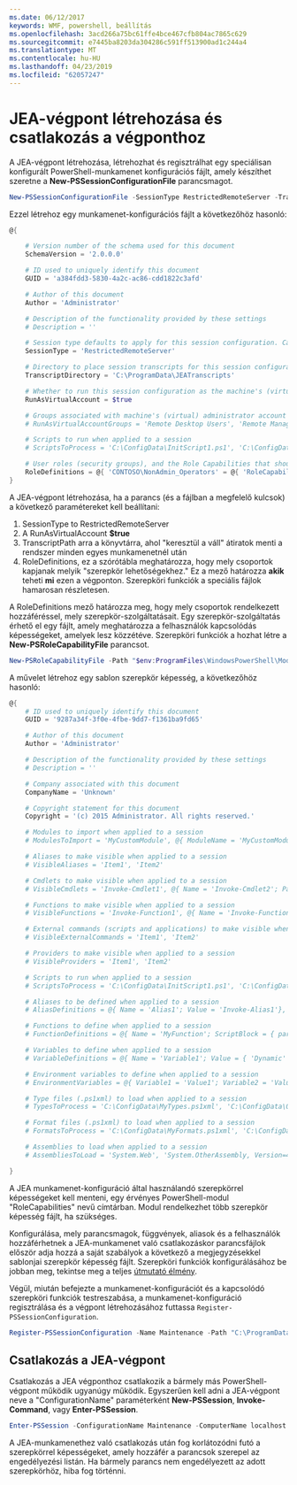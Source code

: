 ```yaml
---
ms.date: 06/12/2017
keywords: WMF, powershell, beállítás
ms.openlocfilehash: 3acd266a75bc61ffe4bce467cfb804ac7865c629
ms.sourcegitcommit: e7445ba8203da304286c591ff513900ad1c244a4
ms.translationtype: MT
ms.contentlocale: hu-HU
ms.lasthandoff: 04/23/2019
ms.locfileid: "62057247"
---
```

# <a name="creating-and-connecting-to-a-jea-endpoint"></a>JEA-végpont létrehozása és csatlakozás a végponthoz

A JEA-végpont létrehozása, létrehozhat és regisztrálhat egy speciálisan konfigurált PowerShell-munkamenet konfigurációs fájlt, amely készíthet szeretne a **New-PSSessionConfigurationFile** parancsmagot.

```powershell
New-PSSessionConfigurationFile -SessionType RestrictedRemoteServer -TranscriptDirectory "C:\ProgramData\JEATranscripts" -RunAsVirtualAccount -RoleDefinitions @{ 'CONTOSO\NonAdmin_Operators' = @{ RoleCapabilities = 'Maintenance' }} -Path "$env:ProgramData\JEAConfiguration\Demo.pssc"
```

Ezzel létrehoz egy munkamenet-konfigurációs fájlt a következőhöz hasonló:

```powershell
@{

    # Version number of the schema used for this document
    SchemaVersion = '2.0.0.0'

    # ID used to uniquely identify this document
    GUID = 'a384fdd3-5830-4a2c-ac86-cdd1822c3afd'

    # Author of this document
    Author = 'Administrator'

    # Description of the functionality provided by these settings
    # Description = ''

    # Session type defaults to apply for this session configuration. Can be 'RestrictedRemoteServer' (recommended), 'Empty', or 'Default'
    SessionType = 'RestrictedRemoteServer'

    # Directory to place session transcripts for this session configuration
    TranscriptDirectory = 'C:\ProgramData\JEATranscripts'

    # Whether to run this session configuration as the machine's (virtual) administrator account
    RunAsVirtualAccount = $true

    # Groups associated with machine's (virtual) administrator account
    # RunAsVirtualAccountGroups = 'Remote Desktop Users', 'Remote Management Users'

    # Scripts to run when applied to a session
    # ScriptsToProcess = 'C:\ConfigData\InitScript1.ps1', 'C:\ConfigData\InitScript2.ps1'

    # User roles (security groups), and the Role Capabilities that should be applied to them when applied to a session
    RoleDefinitions = @{ 'CONTOSO\NonAdmin_Operators' = @{ 'RoleCapabilities' = 'Maintenance' } }
}
```

A JEA-végpont létrehozása, ha a parancs (és a fájlban a megfelelő kulcsok) a következő paramétereket kell beállítani:

1. SessionType to RestrictedRemoteServer
2. A RunAsVirtualAccount **$true**
3. TranscriptPath arra a könyvtárra, ahol "keresztül a váll" átiratok menti a rendszer minden egyes munkamenetnél után
4. RoleDefinitions, ez a szórótábla meghatározza, hogy mely csoportok kapjanak melyik "szerepkör lehetőségekhez." Ez a mező határozza **akik** teheti **mi** ezen a végponton. Szerepköri funkciók a speciális fájlok hamarosan részletesen.

A RoleDefinitions mező határozza meg, hogy mely csoportok rendelkezett hozzáféréssel, mely szerepkör-szolgáltatásait. Egy szerepkör-szolgáltatás érhető el egy fájlt, amely meghatározza a felhasználók kapcsolódás képességeket, amelyek lesz közzétéve.
Szerepköri funkciók a hozhat létre a **New-PSRoleCapabilityFile** parancsot.

```powershell
New-PSRoleCapabilityFile -Path "$env:ProgramFiles\WindowsPowerShell\Modules\DemoModule\RoleCapabilities\Maintenance.psrc"
```

A művelet létrehoz egy sablon szerepkör képesség, a következőhöz hasonló:

```powershell
@{
    # ID used to uniquely identify this document
    GUID = '9287a34f-3f0e-4fbe-9dd7-f1361ba9fd65'

    # Author of this document
    Author = 'Administrator'

    # Description of the functionality provided by these settings
    # Description = ''

    # Company associated with this document
    CompanyName = 'Unknown'

    # Copyright statement for this document
    Copyright = '(c) 2015 Administrator. All rights reserved.'

    # Modules to import when applied to a session
    # ModulesToImport = 'MyCustomModule', @{ ModuleName = 'MyCustomModule'; ModuleVersion = '1.0.0.0'; GUID = '4d30d5f0-cb16-4898-812d-f20a6c596bdf' }

    # Aliases to make visible when applied to a session
    # VisibleAliases = 'Item1', 'Item2'

    # Cmdlets to make visible when applied to a session
    # VisibleCmdlets = 'Invoke-Cmdlet1', @{ Name = 'Invoke-Cmdlet2'; Parameters = @{ Name = 'Parameter1'; ValidateSet = 'Item1', 'Item2' }, @{ Name = 'Parameter2'; ValidatePattern = 'L*' } }

    # Functions to make visible when applied to a session
    # VisibleFunctions = 'Invoke-Function1', @{ Name = 'Invoke-Function2'; Parameters = @{ Name = 'Parameter1'; ValidateSet = 'Item1', 'Item2' }, @{ Name = 'Parameter2'; ValidatePattern = 'L*' } }

    # External commands (scripts and applications) to make visible when applied to a session
    # VisibleExternalCommands = 'Item1', 'Item2'

    # Providers to make visible when applied to a session
    # VisibleProviders = 'Item1', 'Item2'

    # Scripts to run when applied to a session
    # ScriptsToProcess = 'C:\ConfigData\InitScript1.ps1', 'C:\ConfigData\InitScript2.ps1'

    # Aliases to be defined when applied to a session
    # AliasDefinitions = @{ Name = 'Alias1'; Value = 'Invoke-Alias1'}, @{ Name = 'Alias2'; Value = 'Invoke-Alias2'}

    # Functions to define when applied to a session
    # FunctionDefinitions = @{ Name = 'MyFunction'; ScriptBlock = { param($MyInput) $MyInput } }

    # Variables to define when applied to a session
    # VariableDefinitions = @{ Name = 'Variable1'; Value = { 'Dynamic' + 'InitialValue' } }, @{ Name = 'Variable2'; Value = 'StaticInitialValue' }

    # Environment variables to define when applied to a session
    # EnvironmentVariables = @{ Variable1 = 'Value1'; Variable2 = 'Value2' }

    # Type files (.ps1xml) to load when applied to a session
    # TypesToProcess = 'C:\ConfigData\MyTypes.ps1xml', 'C:\ConfigData\OtherTypes.ps1xml'

    # Format files (.ps1xml) to load when applied to a session
    # FormatsToProcess = 'C:\ConfigData\MyFormats.ps1xml', 'C:\ConfigData\OtherFormats.ps1xml'

    # Assemblies to load when applied to a session
    # AssembliesToLoad = 'System.Web', 'System.OtherAssembly, Version=4.0.0.0, Culture=neutral, PublicKeyToken=b03f5f7f11d50a3a'

}
```

A JEA munkamenet-konfiguráció által használandó szerepkörrel képességeket kell menteni, egy érvényes PowerShell-modul "RoleCapabilities" nevű címtárban. Modul rendelkezhet több szerepkör képesség fájlt, ha szükséges.

Konfigurálása, mely parancsmagok, függvények, aliasok és a felhasználók hozzáférhetnek a JEA-munkamenet való csatlakozáskor parancsfájlok először adja hozzá a saját szabályok a következő a megjegyzésekkel sablonjai szerepkör képesség fájlt. Szerepköri funkciók konfigurálásához be jobban meg, tekintse meg a teljes [útmutató élmény](http://aka.ms/JEA).

Végül, miután befejezte a munkamenet-konfigurációt és a kapcsolódó szerepköri funkciók testreszabása, a munkamenet-konfiguráció regisztrálása és a végpont létrehozásához futtassa `Register-PSSessionConfiguration`.

```powershell
Register-PSSessionConfiguration -Name Maintenance -Path "C:\ProgramData\JEAConfiguration\Demo.pssc"
```

## <a name="connect-to-a-jea-endpoint"></a>Csatlakozás a JEA-végpont

Csatlakozás a JEA végponthoz csatlakozik a bármely más PowerShell-végpont működik ugyanúgy működik.
Egyszerűen kell adni a JEA-végpont neve a "ConfigurationName" paraméterként **New-PSSession**, **Invoke-Command**, vagy **Enter-PSSession**.

```powershell
Enter-PSSession -ConfigurationName Maintenance -ComputerName localhost
```

A JEA-munkamenethez való csatlakozás után fog korlátozódni futó a szerepkörrel képességeket, amely hozzáfér a parancsok szerepel az engedélyezési listán. Ha bármely parancs nem engedélyezett az adott szerepkörhöz, hiba fog történni.